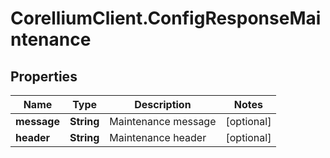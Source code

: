 # CorelliumClient.ConfigResponseMaintenance

## Properties

Name | Type | Description | Notes
------------ | ------------- | ------------- | -------------
**message** | **String** | Maintenance message | [optional] 
**header** | **String** | Maintenance header | [optional] 


